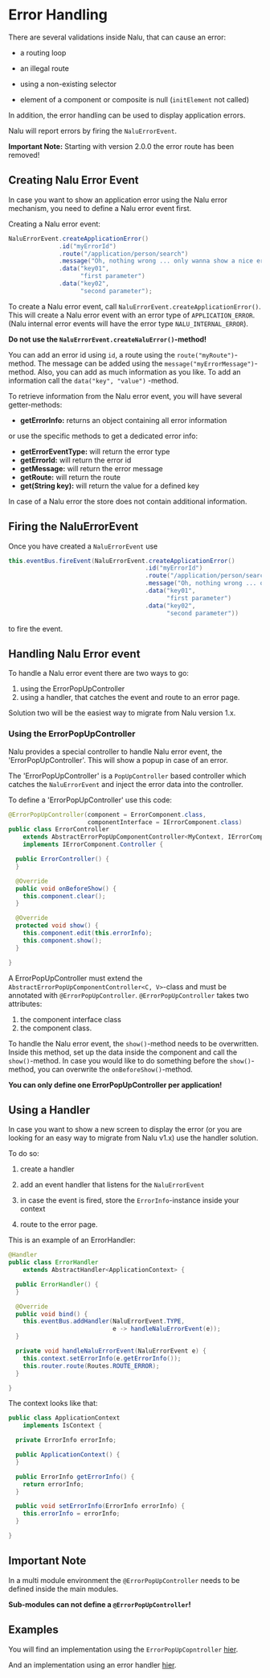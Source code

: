 # Error Handling
There are several validations inside Nalu, that can cause an error:

* a routing loop

* an illegal route

* using a non-existing selector

* element of a component or composite is null (`initElement` not called)

In addition, the error handling can be used to display application errors.

Nalu will report errors by firing the `NaluErrorEvent`.

**Important Note:** Starting with version 2.0.0 the error route has been removed!

## Creating Nalu Error Event
In case you want to show an application error using the Nalu error mechanism, you need to define a Nalu error event first.

Creating a Nalu error event:
```java
NaluErrorEvent.createApplicationError()
              .id("myErrorId")
              .route("/application/person/search")
              .message("Oh, nothing wrong ... only wanna show a nice error dialog!")
              .data("key01",
                    "first parameter")
              .data("key02",
                    "second parameter");
```

To create a Nalu error event, call `NaluErrorEvent.createApplicationError()`. This will create a Nalu error event with an error type of `APPLICATION_ERROR`. (Nalu internal error events will have the error type `NALU_INTERNAL_ERROR`).

**Do not use the `NaluErrorEvent.createNaluError()`-method!**

You can add an error id using `id`, a route using the `route("myRoute")`-method. The message can be added using the `message("myErrorMessage")`-method. Also, you can add as much information as you like. To add an information call the `data("key", "value")` -method.

To retrieve information from the Nalu error event, you will have several getter-methods:

* **getErrorInfo:** returns an object containing all error information

or use the specific methods to get a dedicated error info:

* **getErrorEventType:** will return the error type
* **getErrorId:** will return the error id
* **getMessage:** will return the error message
* **getRoute:** will return the route
* **get(String key):** will return the value for a defined key

In case of a Nalu error the store does not contain additional information.

## Firing the NaluErrorEvent
Once you have created a `NaluErrorEvent` use
```java
this.eventBus.fireEvent(NaluErrorEvent.createApplicationError()
                                      .id("myErrorId")
                                      .route("/application/person/search")
                                      .message("Oh, nothing wrong ... only wanna show a nice error dialog!")
                                      .data("key01",
                                            "first parameter")
                                      .data("key02",
                                            "second parameter"))
```
to fire the event.

## Handling Nalu Error event
To handle a Nalu error event there are two ways to go:

1. using the ErrorPopUpController
2. using a handler, that catches the event and route to an error page.

Solution two will be the easiest way to migrate from Nalu version 1.x.

### Using the ErrorPopUpController
Nalu provides a special controller to handle Nalu error event, the 'ErrorPopUpController'. This will show a popup in case of an error.

The 'ErrorPopUpController' is a `PopUpController` based controller which catches the `NaluErrorEvent` and inject the error data into the controller.

To define a 'ErrorPopUpController' use this code:
```java
@ErrorPopUpController(component = ErrorComponent.class,
                      componentInterface = IErrorComponent.class)
public class ErrorController
    extends AbstractErrorPopUpComponentController<MyContext, IErrorComponent>
    implements IErrorComponent.Controller {

  public ErrorController() {
  }

  @Override
  public void onBeforeShow() {
    this.component.clear();
  }

  @Override
  protected void show() {
    this.component.edit(this.errorInfo);
    this.component.show();
  }

}
```
A ErrorPopUpController must extend the `AbstractErrorPopUpComponentController<C, V>`-class and must be annotated with `@ErrorPopUpController`. `@ErrorPopUpController` takes two attributes:

1. the component interface class
2. the component class.

To handle the Nalu error event, the `show()`-method needs to be overwritten. Inside this method, set up the data inside the component and call the `show()`-method. In case you would like to do something before the `show()`-method, you can overwrite the  `onBeforeShow()`-method.

**You can only define one ErrorPopUpController per application!**

## Using a Handler
In case you want to show a new screen to display the error (or you are looking for an easy way to migrate from Nalu v1.x) use the handler solution.

To do so:

1. create a handler

2. add an event handler that listens for the `NaluErrorEvent`

3. in case the event is fired, store the `ErrorInfo`-instance inside your context

4. route to the error page.

This is an example of an ErrorHandler:
```java
@Handler
public class ErrorHandler
    extends AbstractHandler<ApplicationContext> {

  public ErrorHandler() {
  }

  @Override
  public void bind() {
    this.eventBus.addHandler(NaluErrorEvent.TYPE,
                             e -> handleNaluErrorEvent(e));
  }

  private void handleNaluErrorEvent(NaluErrorEvent e) {
    this.context.setErrorInfo(e.getErrorInfo());
    this.router.route(Routes.ROUTE_ERROR);
  }

}
```
The context looks like that:
```java
public class ApplicationContext
    implements IsContext {

  private ErrorInfo errorInfo;

  public ApplicationContext() {
  }

  public ErrorInfo getErrorInfo() {
    return errorInfo;
  }

  public void setErrorInfo(ErrorInfo errorInfo) {
    this.errorInfo = errorInfo;
  }

}
```

## Important Note
In a multi module environment the `@ErrorPopUpController` needs to be defined inside the main modules.

**Sub-modules can not define a `@ErrorPopUpController`!**

## Examples
You will find an implementation using the `ErrorPopUpCopntroller` [hier](https://github.com/NaluKit/nalu-examples/blob/main/nalu-complex-app-example/nalu-complex-app-example-client/src/main/java/com/github/nalukit/nalu/complex/app/client/ui/common/popup/error/ErrorComponent.java).

And an implementation using an error handler [hier](https://github.com/NaluKit/nalu-examples/tree/main/nalu-complex-app-example/nalu-complex-app-example-client/src/main/java/com/github/nalukit/nalu/complex/app/client/ui/common/popup/error).

